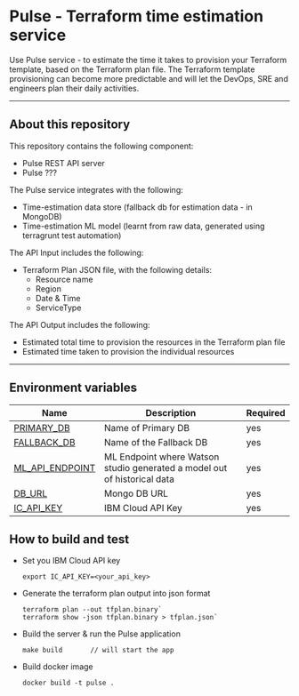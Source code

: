 # Pulse - Terraform time estimation service

Use Pulse service - to estimate the time it takes to provision your Terraform template, based on the Terraform plan file.  The Terraform template provisioning can become more predictable and will let the DevOps, SRE and engineers plan their daily activities.

---

## About this repository

This repository contains the following component:
* Pulse REST API server
* Pulse ??? 

The Pulse service integrates with the following:
* Time-estimation data store (fallback db for estimation data - in MongoDB)
* Time-estimation ML model (learnt from raw data, generated using terragrunt test automation)

The API Input includes the following:
* Terraform Plan JSON file, with the following details:
  * Resource name 
  * Region
  * Date & Time
  * ServiceType

The API Output includes the following:
* Estimated total time to provision the resources in the Terraform plan file
* Estimated time taken to provision the individual resources

---

## Environment variables

| Name | Description |  Required |
|------|-------------|-----------|
| <a name="PRIMARY_DB"></a> [PRIMARY\_DB](#PRIMARY\_DB) | Name of Primary DB | yes |
| <a name="FALLBACK_DB"></a> [FALLBACK\_DB](#FALLBACK\_DB) | Name of the Fallback DB | yes |
| <a name="ML_API_ENDPOINT"></a> [ML\_API\_ENDPOINT](#ML\_API\_ENDPOINT) | ML Endpoint where Watson studio generated a model out of historical data  | yes |
| <a name="DB_URL"></a> [DB\_URL](#DB\_URL) | Mongo DB URL | yes |
| <a name="IC_API_KEY"></a> [IC\_API\_KEY](#IC\_API\_KEY) | IBM Cloud API Key | yes |

## How to build and test

* Set you IBM Cloud API key
   ```
   export IC_API_KEY=<your_api_key>
   ```
* Generate the terraform plan output into json format
   ```
   terraform plan --out tfplan.binary`
   terraform show -json tfplan.binary > tfplan.json`
   ```
* Build the server & run the Pulse application
   ```
   make build       // will start the app
   ```
* Build docker image
   ```
   docker build -t pulse .
   ```
